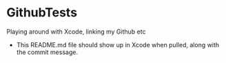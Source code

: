 # GithubTests
Playing around with Xcode, linking my Github etc

- This README.md file should show up in Xcode when pulled, along with the commit message.
